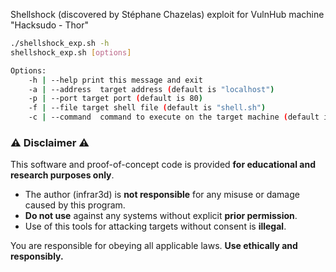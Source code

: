 Shellshock (discovered by Stéphane Chazelas) exploit  for VulnHub machine "Hacksudo - Thor"

```bash
./shellshock_exp.sh -h                                        
shellshock_exp.sh [options]

Options:
	-h | --help	print this message and exit
	-a | --address	target address (default is "localhost")
	-p | --port	target port (default is 80)
	-f | --file	target shell file (default is "shell.sh")
	-c | --command	command to execute on the target machine (default is "cat /etc/passwd")

```

### ⚠️ Disclaimer ⚠️

This software and proof-of-concept code is provided **for educational and research purposes only**. 

*   The author (infrar3d) is **not responsible** for any misuse or damage caused by this program.
*   **Do not use** against any systems without explicit **prior permission**.
*   Use of this tools for attacking targets without consent is **illegal**.

You are responsible for obeying all applicable laws. **Use ethically and responsibly.**
